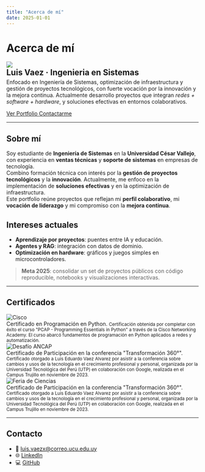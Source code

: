 ```yaml
---
title: "Acerca de mí"
date: 2025-01-01
---
```


# Acerca de mí

<div class="profile-hero">
  <img src="../assets/acerca/luis.png"Foto de perfil de Luis" loading="lazy">
  <div>
    <h2 style="margin:0">Luis Vaez · Ingenieria en Sistemas</h2>
    <p style="margin:.25rem 0 0 0">
    Enfocado en <bd>Ingeniería de Sistemas</bd>, <bd>optimización de infraestructura</bd> y <bd>gestión de proyectos tecnológicos</bd>, con fuerte vocación por la <bd>innovación</bd> y la <bd>mejora continua</bd>. Actualmente desarrollo proyectos que integran <em>redes + software + hardware</em>, y soluciones efectivas en entornos colaborativos.
    </p>
    <p>
      <a class="md-button md-button--primary" href="../portfolio/">
        Ver Portfolio
      </a>
      <a class="md-button md-button--primary" href="../acerca/#contacto">
        Contactarme
      </a>
    </p>
  </div>
</div>

---

## Sobre mí
Soy estudiante de **Ingeniería de Sistemas** en la **Universidad César Vallejo**, con experiencia en **ventas técnicas** y **soporte de sistemas** en empresas de tecnología.  
Combino formación técnica con interés por la **gestión de proyectos tecnológicos** y la **innovación**. Actualmente, me enfoco en la implementación de **soluciones efectivas** y en la optimización de infraestructura.  
Este portfolio reúne proyectos que reflejan mi **perfil colaborativo**, mi **vocación de liderazgo** y mi compromiso con la **mejora continua**.


## Intereses actuales

- **Aprendizaje por proyectos**: puentes entre IA y educación.  
- **Agentes y RAG**: integración con datos de dominio.  
- **Optimización en hardware**: gráficos y juegos simples en microcontroladores.

> **Meta 2025**: consolidar un set de proyectos públicos con código reproducible, notebooks y visualizaciones interactivas.

---

## Certificados

<div class="x-cards-grid">

  <div class="x-card">
    <img src="../assets/acerca/cert1.png" alt="Cisco">
    <div class="x-caption">Certificado en Programación en Python.
      <small>Certificación obtenida por completar con éxito el curso "PCAP - Programming Essentials in Python" a través de la Cisco Networking Academy. El curso abarcó fundamentos de programación en Python aplicados a redes y automatización.</small>
</div>


  <div class="x-card">
    <img src="../assets/acerca/cert2.png" alt="Desafío ANCAP">
  <div class="x-caption">Certificado de Participación en la conferencia "Transformación 360°".
      <small>Certificado otorgado a Luis Eduardo Vaez Alvarez por asistir a la conferencia sobre cambios y usos de la tecnología en el crecimiento profesional y personal, organizada por la Universidad Tecnológica del Perú (UTP) en colaboración con Google, realizada en el Campus Trujillo en noviembre de 2023.</small>
</div>


  <div class="x-card">
    <img src="../assets/acerca/cert3.png" alt="Feria de Ciencias">
    <div class="x-caption">
  Certificado de Participación en la conferencia "Transformación 360°".
  <small>Certificado otorgado a Luis Eduardo Vaez Alvarez por asistir a la conferencia sobre cambios y usos de la tecnología en el crecimiento profesional y personal, organizada por la Universidad Tecnológica del Perú (UTP) en colaboración con Google, realizada en el Campus Trujillo en noviembre de 2023.</small>
</div>


--- 
 ## Contacto
 
- 📧 <a href="mailto:luis.vaezx@correo.ucu.edu.uy">luis.vaezx@correo.ucu.edu.uy</a>  
- 🌐 <a href="https://www.linkedin.com/in/luis-v%C3%A1ez-%C3%A1lvarez-514a5a357/" target="_blank">LinkedIn</a>
- 💻 <a href="https://vaezgaming1-afk.github.io/PortafolioLuisVaez-IA/" target="_blank">GitHub</a> 